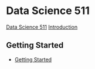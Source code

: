 # Data Science 511

[Data Science 511](title-page.md)
[Introduction](ch00-00-introduction.md)

## Getting Started

- [Getting Started](ch01-00-getting-started.md)
